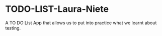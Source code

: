 # TODO-LIST-Laura-Niete
A TO DO List App that allows us to put into practice what we learnt about testing.
